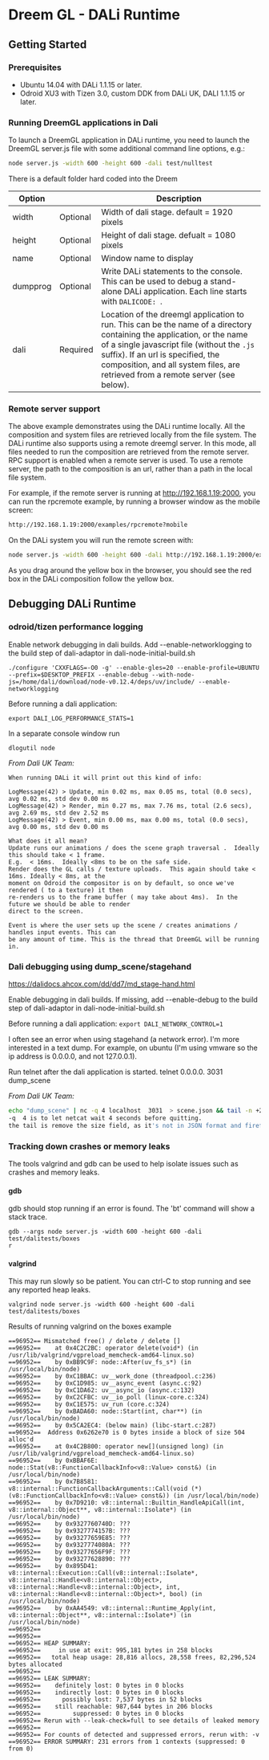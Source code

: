 # Dreem GL - DALi Runtime

## Getting Started


### Prerequisites
 * Ubuntu 14.04 with DALi 1.1.15 or later.
 * Odroid XU3 with Tizen 3.0, custom DDK from DALi UK, DALI 1.1.15 or later.

### Running DreemGL applications in Dali
To launch a DreemGL application in DALi runtime, you need to launch the DreemGL server.js file with some additional command line options, e.g.:

```Bash
node server.js -width 600 -height 600 -dali test/nulltest
```

There is a default folder hard coded into the Dreem

| Option  |          | Description                                                         |
| ------- | -------- | ------------------------------------------------------------------- |
| width   | Optional | Width of dali stage. default = 1920 pixels |
| height  | Optional | Height of dali stage. defualt = 1080 pixels |
| name    | Optional | Window name to display |
| dumpprog| Optional | Write DALi statements to the console. This can be used to debug a stand-alone DALi application. Each line starts with ```DALICODE: ```. |
| dali    | Required | Location of the dreemgl application to run. This can be the name of a directory containing the application, or the name of a single javascript file (without the ```.js``` suffix). If an url is specified, the composition, and all system files, are retrieved from a remote server (see below).

### Remote server support

The above example demonstrates using the DALi runtime locally. All the composition and system files are retrieved locally from the file system. The DALi runtime also supports using a remote dreemgl server. In this mode, all files needed to run the composition are retrieved from the remote server. RPC support is enabled when a remote server is used. To use a remote server, the path to the composition is an url, rather than a path in the local file system.

For example, if the remote server is running at http://192.168.1.19:2000, you can run the rpcremote example, by running a browser window as the mobile screen:

```Bash
http://192.168.1.19:2000/examples/rpcremote?mobile
```

On the DALi system you will run the remote screen with:

```Bash
node server.js -width 600 -height 600 -dali http://192.168.1.19:2000/examples/rpcremote?remote
```

As you drag around the yellow box in the browser, you should see the red box in the DALi composition follow the yellow box.


## Debugging DALi Runtime


### odroid/tizen performance logging

Enable network debugging in dali builds. Add --enable-networklogging to the build step of dali-adaptor in dali-node-initial-build.sh

```./configure 'CXXFLAGS=-O0 -g' --enable-gles=20 --enable-profile=UBUNTU --prefix=$DESKTOP_PREFIX --enable-debug --with-node-js=/home/dali/download/node-v0.12.4/deps/uv/include/ --enable-networklogging ```

Before running a dali application:

```export DALI_LOG_PERFORMANCE_STATS=1```

In a separate console window run

```dlogutil node```

*From Dali UK Team:*

	When running DALi it will print out this kind of info:

	LogMessage(42) > Update, min 0.02 ms, max 0.05 ms, total (0.0 secs), avg 0.02 ms, std dev 0.00 ms
	LogMessage(42) > Render, min 0.27 ms, max 7.76 ms, total (2.6 secs), avg 2.69 ms, std dev 2.52 ms
	LogMessage(42) > Event, min 0.00 ms, max 0.00 ms, total (0.0 secs), avg 0.00 ms, std dev 0.00 ms

	What does it all mean?  
	Update runs our animations / does the scene graph traversal .  Ideally this should take < 1 frame. 
	E.g.  < 16ms.  Ideally <8ms to be on the safe side.
	Render does the GL calls / texture uploads.  This again should take <  16ms. Ideally < 8ms, at the 
	moment on Odroid the compositor is on by default, so once we've rendered ( to a texture) it then 
	re-renders us to the frame buffer ( may take about 4ms).  In the future we should be able to render 
	direct to the screen.

	Event is where the user sets up the scene / creates animations / handles input events. This can 
	be any amount of time. This is the thread that DreemGL will be running in.

### Dali debugging using dump_scene/stagehand

https://dalidocs.ahcox.com/dd/dd7/md_stage-hand.html

Enable debugging in dali builds. If missing, add --enable-debug to the build step of dali-adaptor in dali-node-initial-build.sh

Before running a dali application:
```export DALI_NETWORK_CONTROL=1```

I often see an error when using stagehand (a network error). I'm more interested in a text dump. For example, on ubuntu (I'm using vmware so the ip address is 0.0.0.0, and not 127.0.0.1).

Run telnet after the dali application is started.
telnet 0.0.0.0. 3031
dump_scene

*From Dali UK Team:*

```bash
echo "dump_scene" | nc -q 4 localhost  3031  > scene.json && tail -n +2 scene.json > scene2.json  &&  firefox scene2.json
-q  4 is to let netcat wait 4 seconds before quitting.
the tail is remove the size field, as it's not in JSON format and firefox complains about it.
```

### Tracking down crashes or memory leaks

The tools valgrind and gdb can be used to help isolate issues such as crashes and memory leaks.

#### gdb
gdb should stop running if an error is found. The 'bt' command will show a stack trace. 
```
gdb --args node server.js -width 600 -height 600 -dali test/dalitests/boxes
r
```
#### valgrind

This may run slowly so be patient. You can ctrl-C to stop running and see any reported heap leaks.
```
valgrind node server.js -width 600 -height 600 -dali test/dalitests/boxes
```

Results of running valgrind on the boxes example
```
==96952== Mismatched free() / delete / delete []
==96952==    at 0x4C2C2BC: operator delete(void*) (in /usr/lib/valgrind/vgpreload_memcheck-amd64-linux.so)
==96952==    by 0xBB9C9F: node::After(uv_fs_s*) (in /usr/local/bin/node)
==96952==    by 0xC1BBAC: uv__work_done (threadpool.c:236)
==96952==    by 0xC1D985: uv__async_event (async.c:92)
==96952==    by 0xC1DA62: uv__async_io (async.c:132)
==96952==    by 0xC2CFBC: uv__io_poll (linux-core.c:324)
==96952==    by 0xC1E575: uv_run (core.c:324)
==96952==    by 0xBADA60: node::Start(int, char**) (in /usr/local/bin/node)
==96952==    by 0x5CA2EC4: (below main) (libc-start.c:287)
==96952==  Address 0x6262e70 is 0 bytes inside a block of size 504 alloc'd
==96952==    at 0x4C2B800: operator new[](unsigned long) (in /usr/lib/valgrind/vgpreload_memcheck-amd64-linux.so)
==96952==    by 0xBBAF6E: node::Stat(v8::FunctionCallbackInfo<v8::Value> const&) (in /usr/local/bin/node)
==96952==    by 0x7B8581: v8::internal::FunctionCallbackArguments::Call(void (*)(v8::FunctionCallbackInfo<v8::Value> const&)) (in /usr/local/bin/node)
==96952==    by 0x7D9210: v8::internal::Builtin_HandleApiCall(int, v8::internal::Object**, v8::internal::Isolate*) (in /usr/local/bin/node)
==96952==    by 0x9327760740D: ???
==96952==    by 0x9327774157B: ???
==96952==    by 0x93277659E85: ???
==96952==    by 0x9327774080A: ???
==96952==    by 0x93277656F9F: ???
==96952==    by 0x93277628890: ???
==96952==    by 0x895D41: v8::internal::Execution::Call(v8::internal::Isolate*, v8::internal::Handle<v8::internal::Object>, v8::internal::Handle<v8::internal::Object>, int, v8::internal::Handle<v8::internal::Object>*, bool) (in /usr/local/bin/node)
==96952==    by 0xAA4549: v8::internal::Runtime_Apply(int, v8::internal::Object**, v8::internal::Isolate*) (in /usr/local/bin/node)
==96952== 
==96952== 
==96952== HEAP SUMMARY:
==96952==     in use at exit: 995,181 bytes in 258 blocks
==96952==   total heap usage: 28,816 allocs, 28,558 frees, 82,296,524 bytes allocated
==96952== 
==96952== LEAK SUMMARY:
==96952==    definitely lost: 0 bytes in 0 blocks
==96952==    indirectly lost: 0 bytes in 0 blocks
==96952==      possibly lost: 7,537 bytes in 52 blocks
==96952==    still reachable: 987,644 bytes in 206 blocks
==96952==         suppressed: 0 bytes in 0 blocks
==96952== Rerun with --leak-check=full to see details of leaked memory
==96952== 
==96952== For counts of detected and suppressed errors, rerun with: -v
==96952== ERROR SUMMARY: 231 errors from 1 contexts (suppressed: 0 from 0)
```

